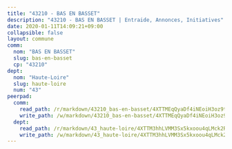 ```yaml
---
title: "43210 - BAS EN BASSET"
description: "43210 - BAS EN BASSET | Entraide, Annonces, Initiatives"
date: 2020-01-11T14:09:21+09:00
collapsible: false
layout: commune
comm:
  nom: "BAS EN BASSET"
  slug: bas-en-basset
  cp: "43210"
dept:
  nom: "Haute-Loire"
  slug: haute-loire
  num: "43"
peerpad:
  comm:
    read_path: /r/markdown/43210_bas-en-basset/4XTTMEqQyaDf4iNEoiH3oz9tssg2RNcC5Ye5yp7pHvPtWHMrj
    write_path: /w/markdown/43210_bas-en-basset/4XTTMEqQyaDf4iNEoiH3oz9tssg2RNcC5Ye5yp7pHvPtWHMrj-K3TgV1Xp8BiK3YzHjk6fyCYjiHyPgGQPqAMtvacqynJotveYNcmPHjhJHysiYhnUQ1jWbQ6Uj5r19X3vnwFw7GiitZwWgQHmdLJEuXJptCLfXbc1jBLqcHzRuocBRZ1F87QPrbvK
  dept:
    read_path: /r/markdown/43_haute-loire/4XTTM3hhLVMM3Sx5kxoou4qLMck2RjGiJF8bjxPuKy3VyRdWX
    write_path: /w/markdown/43_haute-loire/4XTTM3hhLVMM3Sx5kxoou4qLMck2RjGiJF8bjxPuKy3VyRdWX-K3TgTnndWXCUw13Pw3gJoEo9qHUCGXZ4frH2coLZWWDcoWKo22cU2VNENpi117F5bi6bu3WHMPd2VTrETU2R5owQhCBrUQgvCKerk4NqeDhN66egG9mHY8CCfEckbCp9SecEdL6b
---
```



